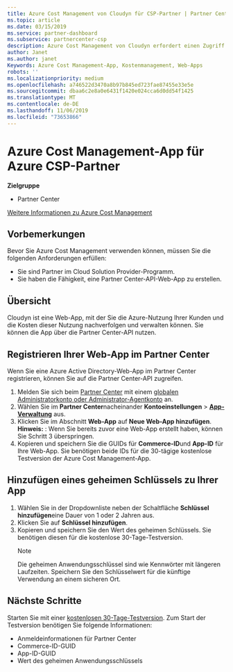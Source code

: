 ```yaml
---
title: Azure Cost Management von Cloudyn für CSP-Partner | Partner Center
ms.topic: article
ms.date: 03/15/2019
ms.service: partner-dashboard
ms.subservice: partnercenter-csp
description: Azure Cost Management von Cloudyn erfordert einen Zugriff über die Partner Center-API.
author: Janet
ms.author: janet
Keywords: Azure Cost Management-App, Kostenmanagement, Web-Apps
robots: ''
ms.localizationpriority: medium
ms.openlocfilehash: a746522d3470a8b97b845ed723fae87455e33e5e
ms.sourcegitcommit: dbaa6c2e8a0e6431f1420e024cca6d0dd54f1425
ms.translationtype: MT
ms.contentlocale: de-DE
ms.lasthandoff: 11/06/2019
ms.locfileid: "73653866"
---
```

# <a name="azure-cost-management-app-for-azure-csp-partners"></a>Azure Cost Management-App für Azure CSP-Partner  

**Zielgruppe**

-  Partner Center

[Weitere Informationen zu Azure Cost Management](https://go.microsoft.com/fwlink/p/?linkid=857893)

## <a name="before-you-begin"></a>Vorbemerkungen
Bevor Sie Azure Cost Management verwenden können, müssen Sie die folgenden Anforderungen erfüllen:

- Sie sind Partner im Cloud Solution Provider-Programm.
- Sie haben die Fähigkeit, eine Partner Center-API-Web-App zu erstellen.

## <a name="overview"></a>Übersicht

Cloudyn ist eine Web-App, mit der Sie die Azure-Nutzung Ihrer Kunden und die Kosten dieser Nutzung nachverfolgen und verwalten können. Sie können die App über die Partner Center-API nutzen.

## <a name="register-your-web-app-in-the-partner-center"></a>Registrieren Ihrer Web-App im Partner Center
Wenn Sie eine Azure Active Directory-Web-App im Partner Center registrieren, können Sie auf die Partner Center-API zugreifen. 
1.  Melden Sie sich beim [Partner Center](https://partnercenter.microsoft.com/pcv/dashboard/overview) mit einem [globalen Administratorkonto oder Administrator-Agentkonto](create-user-accounts-and-set-permissions.md) an.
2.  Wählen Sie im **Partner Center**nacheinander **Kontoeinstellungen** &gt; **[App-Verwaltung](https://partnercenter.microsoft.com/pcv/apiintegration/appmanagement)** aus.
3.  Klicken Sie im Abschnitt **Web-App** auf **Neue Web-App hinzufügen**.
<br> **Hinweis:** : Wenn Sie bereits zuvor eine Web-App erstellt haben, können Sie Schritt 3 überspringen.
4.  Kopieren und speichern Sie die GUIDs für **Commerce-ID**und **App-ID** für Ihre Web-App. Sie benötigen beide IDs für die 30-tägige kostenlose Testversion der Azure Cost Management-App.

## <a name="add-a-secret-key-to-your-app"></a>Hinzufügen eines geheimen Schlüssels zu Ihrer App
1. Wählen Sie in der Dropdownliste neben der Schaltfläche **Schlüssel hinzufügen**eine Dauer von 1 oder 2 Jahren aus.
2. Klicken Sie auf **Schlüssel hinzufügen**. 
3. Kopieren und speichern Sie den Wert des geheimen Schlüssels. Sie benötigen diesen für die kostenlose 30-Tage-Testversion.<br>
   > [!NOTE]  
   > Die geheimen Anwendungsschlüssel sind wie Kennwörter mit längeren Laufzeiten. Speichern Sie den Schlüsselwert für die künftige Verwendung an einem sicheren Ort.

## <a name="next-steps"></a>Nächste Schritte
Starten Sie mit einer [kostenlosen 30-Tage-Testversion](https://go.microsoft.com/fwlink/?linkid=857895).
Zum Start der Testversion benötigen Sie folgende Informationen:
- Anmeldeinformationen für Partner Center
- Commerce-ID-GUID
- App-ID-GUID
- Wert des geheimen Anwendungsschlüssels

